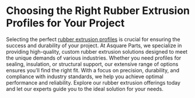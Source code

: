 # Choosing the Right Rubber Extrusion Profiles for Your Project
Selecting the perfect [rubber extrusion profiles]([url](https://www.asquareparts.com/)) is crucial for ensuring the success and durability of your project. At Asquare Parts, we specialize in providing high-quality, custom rubber extrusion solutions designed to meet the unique demands of various industries. Whether you need profiles for sealing, insulation, or structural support, our extensive range of options ensures you’ll find the right fit. With a focus on precision, durability, and compliance with industry standards, we help you achieve optimal performance and reliability. Explore our rubber extrusion offerings today and let our experts guide you to the ideal solution for your needs.
